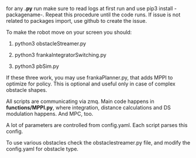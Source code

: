 for any **.py** run make sure to read logs at first run and use pip3 install -packagename-. Repeat this procedure until the code runs. If issue is not related to packages import, use github to create the issue.

To make the robot move on your screen you should:
1. python3 obstacleStreamer.py

2. python3 frankaIntegratorSwitching.py

3. python3 pbSim.py

If these three work, you may use frankaPlanner.py, that adds MPPI to optimize for policy. This is optional and useful only in case of complex obstacle shapes.

All scripts are communicating via zmq. 
Main code happens in **functions/MPPI.py**, where integration, distance calculations and DS modulation happens. And MPC, too. 

A lot of parameters are controlled from config.yaml. Each script parses this config.

To use various obstacles check the obstaclestreamer.py file, and modify the config.yaml for obstacle type. 
